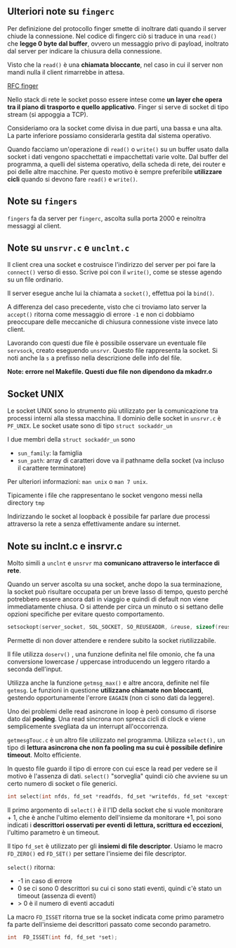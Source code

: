 ## Ulteriori note su `fingerc`

Per definizione del protocollo finger smette di inoltrare dati quando il server chiude la connessione.
Nel codice di fingerc ciò si traduce in una `read()` che **legge 0 byte dal buffer**, ovvero un messaggio privo di payload, inoltrato dal server per indicare la chiusura della connessione.

Visto che la `read()` è una **chiamata bloccante**, nel caso in cui il server non mandi nulla il client rimarrebbe in attesa.

[RFC finger](https://www.rfc-editor.org/rfc/rfc1288)

Nello stack di rete le socket posso essere intese come **un layer che opera tra il piano di trasporto e quello applicativo**. Finger si serve di socket di tipo stream (si appoggia a TCP).

Consideriamo ora la socket come divisa in due parti, una bassa e una alta. La parte inferiore possiamo considerarla gestita dal sistema operativo.

Quando facciamo un'operazione di `read()` o `write()` su un buffer usato dalla socket i dati vengono spacchettati e impacchettati varie volte. Dal buffer del programma, a quelli del sistema operativo, della scheda di rete, dei router e poi delle altre macchine. Per questo motivo è sempre preferibile **utilizzare cicli** quando si devono fare `read()` e `write()`.

## Note su `fingers`

`fingers` fa da server per `fingerc`, ascolta sulla porta 2000 e reinoltra messaggi al client.

## Note su `unsrvr.c` e `unclnt.c` 

Il client crea una socket e costruisce l'indirizzo del server per poi fare la `connect()` verso di esso. Scrive poi con il `write()`, come se stesse agendo su un file ordinario.

Il server esegue anche lui la chiamata a `socket()`, effettua poi la `bind()`.

A differenza del caso precedente, visto che ci troviamo lato server la `accept()` ritorna come messaggio di errore `-1` e non ci dobbiamo preoccupare delle meccaniche di chiusura connessione viste invece lato client.

Lavorando con questi due file è possibile osservare un eventuale file `servsock`, creato eseguendo `unsrvr`. Questo file rappresenta la socket. Si noti anche la `s` a prefisso nella descrizione delle info del file.

**Note: errore nel Makefile. Questi due file non dipendono da mkadrr.o**

## Socket UNIX

Le socket UNIX sono lo strumento più utilizzato per la comunicazione tra processi interni alla stessa macchina. Il dominio delle socket in `unsrvr.c` è `PF_UNIX`. Le socket usate sono di tipo `struct sockaddr_un`

I due membri della `struct sockaddr_un` sono

- `sun_family`: la famiglia 
- `sun_path`: array di caratteri dove va il pathname della socket (va incluso il carattere terminatore)

Per ulteriori informazioni: `man unix` o `man 7 unix`.

Tipicamente i file che rappresentano le socket vengono messi nella directory `tmp`

Indirizzando le socket al loopback è possibile far parlare due processi attraverso la rete a senza effettivamente andare su internet.

## Note su inclnt.c e insrvr.c

Molto simili a `unclnt` e `unsrvr` ma **comunicano attraverso le interfacce di rete**.

Quando un server ascolta su una socket, anche dopo la sua terminazione, la socket può risultare occupata per un breve lasso di tempo, questo perché potrebbero essere ancora dati in viaggio e quindi di default non viene immediatamente chiusa. O si attende per circa un minuto o si settano delle opzioni specifiche per evitare questo comportamento.

```c
setsockopt(server_socket, SOL_SOCKET, SO_REUSEADDR, &reuse, sizeof(reuse));
```

Permette di non dover attendere e rendere subito la socket riutilizzabile.

Il file utilizza `doserv()` , una funzione definita nel file omonio, che fa una conversione lowercase / uppercase introducendo un leggero ritardo a seconda dell'input.

Utilizza anche la funzione `getmsg_max()` e altre ancora, definite nel file `getmsg`. Le funzioni in questione **utilizzano chiamate non bloccanti**, gestendo opportunamente l'errore `EAGAIN` (non ci sono dati da leggere).

Uno dei problemi delle read asincrone in loop è però consumo di risorse dato dal **pooling**.
Una read sincrona non spreca cicli di clock e viene semplicemente svegliata da un interrupt all'occorrenza.

`getmesgTouc.c` è un altro file utilizzato nel programma. Utilizza `select(),` un tipo di **lettura asincrona che non fa pooling ma su cui è possibile definire timeout**. Molto efficiente.

In questo file guardo il tipo di errore con cui esce la read per vedere se il motivo è l'assenza di dati. `select()` "sorveglia" quindi ciò che avviene su un certo numero di socket o file generici.

```c
int select(int nfds, fd_set *readfds, fd_set *writefds, fd_set *exceptfds, struct timeval *timeout);
```

Il primo argomento di `select()` è il l'ID della socket che si vuole monitorare + 1, che è anche l'ultimo elemento dell'insieme da monitorare +1, poi sono indicati i **descrittori osservati per eventi di lettura, scrittura ed eccezioni**, l'ultimo parametro è un timeout.

Il tipo `fd_set` è utilizzato per gli **insiemi di file descriptor**. Usiamo le macro `FD_ZERO()` ed `FD_SET()` per settare l'insieme dei file descriptor.

`select()` ritorna:

- -1 in caso di errore
- 0 se ci sono 0 descrittori su cui ci sono stati eventi, quindi c'è stato un timeout (assenza di eventi)
- \> 0 è il numero di eventi accaduti

La macro `FD_ISSET` ritorna true se la socket indicata come primo parametro fa parte dell'insieme dei descrittori passato come secondo parametro.

```c
int  FD_ISSET(int fd, fd_set *set);
```

